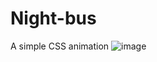 # Night-bus
A simple CSS animation 
![image](https://user-images.githubusercontent.com/82182407/215362154-5a509bb9-d528-4131-a93d-1fae38f13dac.png)
